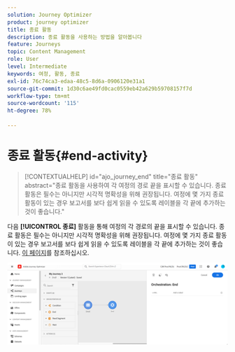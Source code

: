 ```yaml
---
solution: Journey Optimizer
product: journey optimizer
title: 종료 활동
description: 종료 활동을 사용하는 방법을 알아봅니다
feature: Journeys
topic: Content Management
role: User
level: Intermediate
keywords: 여정, 활동, 종료
exl-id: 76c74ca3-edaa-48c5-8d6a-0906120e31a1
source-git-commit: 1d30c6ae49fd0cac0559eb42a629b59708157f7d
workflow-type: tm+mt
source-wordcount: '115'
ht-degree: 78%

---
```


# 종료 활동{#end-activity}

>[!CONTEXTUALHELP]
>id="ajo_journey_end"
>title="종료 활동"
>abstract="종료 활동을 사용하여 각 여정의 경로 끝을 표시할 수 있습니다. 종료 활동은 필수는 아니지만 시각적 명확성을 위해 권장됩니다. 여정에 몇 가지 종료 활동이 있는 경우 보고서를 보다 쉽게 읽을 수 있도록 레이블을 각 끝에 추가하는 것이 좋습니다."

다음 **[!UICONTROL 종료]** 활동을 통해 여정의 각 경로의 끝을 표시할 수 있습니다. 종료 활동은 필수는 아니지만 시각적 명확성을 위해 권장됩니다. 여정에 몇 가지 종료 활동이 있는 경우 보고서를 보다 쉽게 읽을 수 있도록 레이블을 각 끝에 추가하는 것이 좋습니다. [이 페이지](../reports/live-report.md)를 참조하십시오.

![](assets/journey54.png)
